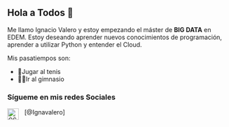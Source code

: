 ## Hola a Todos 👋

Me llamo Ignacio Valero y estoy empezando el máster de **BIG DATA** en EDEM.
Estoy deseando aprender nuevos conocimientos de programación, aprender a utilizar Python y entender el Cloud.

Mis pasatiempos son:
- 🎾Jugar al tenis
- 🏋🏻Ir al gimnasio

### Sígueme en mis redes Sociales


[<img align="left" alt="CSS3" width="26px" src="https://th.bing.com/th/id/R.735dda68880a385ce8cc5be4f3c5fcd6?rik=qSxRw2lCZYy9Mw&riu=http%3a%2f%2fpngimg.com%2fuploads%2finstagram%2finstagram_PNG11.png&ehk=QVCbfkCKi8pJLF08bRkS%2fLeMqLTnJQf402WRaIdN6jE%3d&risl=&pid=ImgRaw&r=0" style="padding-right:10px;" />@Ignavalero]

<br />
<br />


[instagram]: https://instagram.com/ignavalero


</p>
